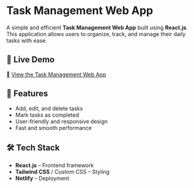 # Task Management Web App  

A simple and efficient **Task Management Web App** built using **React.js**. This application allows users to organize, track, and manage their daily tasks with ease.  

## 🌟 Live Demo  
🔗 [View the Task Management Web App](https://task-managementwebapp.netlify.app/)  

## 🚀 Features  
- Add, edit, and delete tasks  
- Mark tasks as completed  
- User-friendly and responsive design  
- Fast and smooth performance  

## 🛠 Tech Stack  
- **React.js** – Frontend framework  
- **Tailwind CSS** / Custom CSS – Styling  
- **Netlify** – Deployment  

